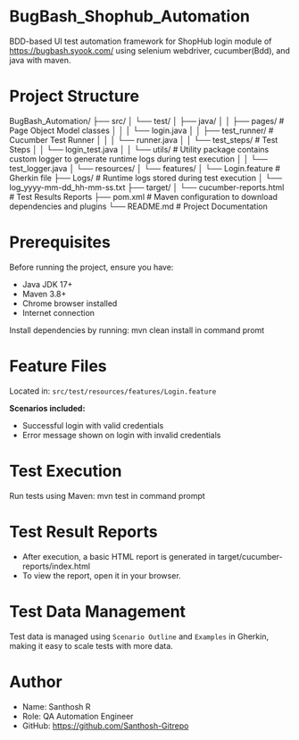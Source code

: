 # BugBash_Shophub_Automation
BDD-based UI test automation framework for ShopHub login module of https://bugbash.syook.com/ using selenium webdriver, cucumber(Bdd), and java with maven.

# Project Structure
BugBash_Automation/
├── src/
│   └── test/
│       ├── java/
│       │   ├── pages/              # Page Object Model classes
│       │   │   └── login.java
│       │   ├── test_runner/        # Cucumber Test Runner
│       │   │   └── runner.java
│       │   └── test_steps/         # Test Steps
│       │       └── login_test.java
│       │   └── utils/              # Utility package contains custom logger to generate runtime logs during test execution
│       │       └── test_logger.java
│       └── resources/
│           └── features/
│               └── Login.feature   # Gherkin file
├── Logs/                           # Runtime logs stored during test execution
│   └── log_yyyy-mm-dd_hh-mm-ss.txt
├── target/
│   └── cucumber-reports.html       # Test Results Reports
├── pom.xml                         # Maven configuration to download dependencies and plugins
└── README.md                       # Project Documentation

# Prerequisites

Before running the project, ensure you have:
- Java JDK 17+
- Maven 3.8+
- Chrome browser installed
- Internet connection

Install dependencies by running: mvn clean install in command promt

# Feature Files
Located in: `src/test/resources/features/Login.feature`

**Scenarios included:**
- Successful login with valid credentials
- Error message shown on login with invalid credentials

# Test Execution
Run tests using Maven: mvn test in command prompt

# Test Result Reports
- After execution, a basic HTML report is generated in target/cucumber-reports/index.html
- To view the report, open it in your browser.

# Test Data Management

Test data is managed using `Scenario Outline` and `Examples` in Gherkin, making it easy to scale tests with more data.

# Author

- Name: Santhosh R
- Role: QA Automation Engineer  
- GitHub: https://github.com/Santhosh-Gitrepo
